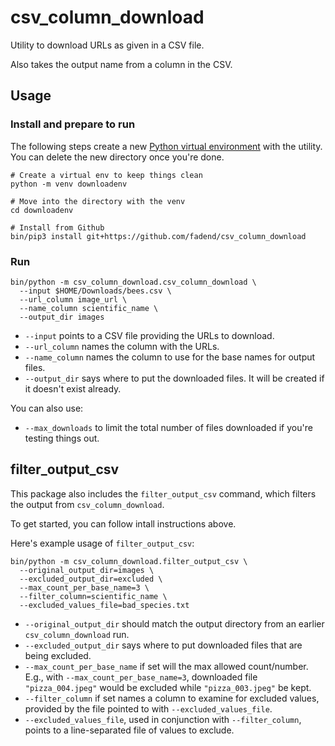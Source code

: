 # csv_column_download

Utility to download URLs as given in a CSV file.

Also takes the output name from a column in the CSV.

## Usage

### Install and prepare to run

The following steps create a new [Python virtual environment](https://docs.python.org/3/library/venv.html)
with the utility. You can delete the new directory once you're done.

```
# Create a virtual env to keep things clean
python -m venv downloadenv

# Move into the directory with the venv
cd downloadenv

# Install from Github
bin/pip3 install git+https://github.com/fadend/csv_column_download
```

### Run

```
bin/python -m csv_column_download.csv_column_download \
  --input $HOME/Downloads/bees.csv \
  --url_column image_url \
  --name_column scientific_name \
  --output_dir images
```

- `--input` points to a CSV file providing the URLs to download.
- `--url_column` names the column with the URLs.
- `--name_column` names the column to use for the base names for output files.
- `--output_dir` says where to put the downloaded files. It will be created if it doesn't
  exist already.

You can also use:
- `--max_downloads` to limit the total number of files downloaded if you're testing things out.

## filter_output_csv

This package also includes the `filter_output_csv` command, which filters the output from
`csv_column_download`.

To get started, you can follow intall instructions above.

Here's example usage of `filter_output_csv`:

```
bin/python -m csv_column_download.filter_output_csv \
  --original_output_dir=images \
  --excluded_output_dir=excluded \
  --max_count_per_base_name=3 \
  --filter_column=scientific_name \
  --excluded_values_file=bad_species.txt
```

- `--original_output_dir` should match the output directory from an earlier `csv_column_download` run.
- `--excluded_output_dir` says where to put downloaded files that are being excluded.
- `--max_count_per_base_name` if set will the max allowed count/number. E.g., with `--max_count_per_base_name=3`,
  downloaded file `"pizza_004.jpeg"` would be excluded while `"pizza_003.jpeg"` be kept.
- `--filter_column` if set names a column to examine for excluded values, provided by the
  file pointed to with `--excluded_values_file`.
- `--excluded_values_file`, used in conjunction with `--filter_column`, points to a line-separated file
  of values to exclude.